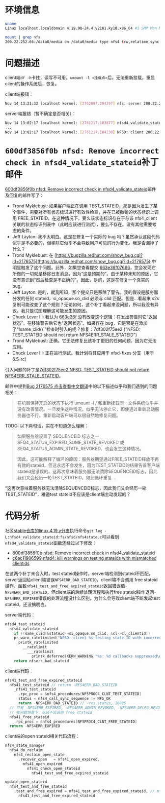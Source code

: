 # 环境信息

```sh
uname 
Linux localhost.localdomain 4.19.90-24.4.v2101.ky10.x86_64 #1 SMP Mon May 24 12:14:55 CST 2021 x86_64 x86_64 x86_64 GNU/Linux

mount | grep nfs
200.22.252.66:/data0/media on /data0/media type nfs4 (rw,relatime,sync,vers=4.2,rsize=1048576,wsize=1048576,namlen=255,hard,proto=tcp,timeo=600,retrans=2,sec=sys,clientaddr=200.22.252.67,local_lock=none,addr=200.22.252.66)
```

# 问题描述

client端`df -h`卡住，读写不可用。`umount -l <挂载点>`后，无法重新挂载，重启client的操作系统后，恢复。

client端报错：
```sh
Nov 14 13:21:32 localhost kernel: [2762097.294397] nfs: server 200.22.252.66 not responding, still trying
```

server端报错（暂不确定是否相关）：
```sh
Nov 14 13:02:17 localhost kernel: [2761217.103877] nfsd4_validate_stateid: 26 callbacks suppressed
...
Nov 14 13:02:17 localhost kernel: [2761217.104230] NFSD: client 200.22.252.69 testing state ID with incorrect client ID
```

# `600df3856f0b nfsd: Remove incorrect check in nfsd4_validate_stateid`补丁邮件

[600df3856f0b nfsd: Remove incorrect check in nfsd4_validate_stateid](https://lore.kernel.org/all/20230718123837.124780-1-trondmy@kernel.org/)邮件及回复的邮件写了：

- Trond Myklebust: 如果客户端正在调用 TEST_STATEID，那是因为发生了某个事件，需要对所有状态标识进行有效性检查，并在已被撤销的状态标识上调用 FREE_STATEID。在这种情况下，要么该状态标识存在于与该 nfs4_client 关联的状态标识列表中（此时应该进行测试），要么不存在。没有其他需要考虑的条件。
- Jeff Layton: 我不太明白。这是在修复一个实际的 bug 吗？虽然承认这段代码似乎是不必要的，但移除它似乎不会导致用户可见的行为变化。我是否漏掉了什么？
- Trond Myklebust: 在 [https://bugzilla.redhat.com/show_bug.cgi?id=2176575](https://bugzilla.redhat.com/show_bug.cgi?id=2176575) 中明显触发了这个问题。此外，如果您查看提交 [663e36f07666](https://lore.kernel.org/all/20200319141849.GB1546@fieldses.org/)，您会发现它所做的一切就是移除日志消息，因为“这是预期的”。由于某种未知的原因，它没有意识到“然后检查是不正确的”。因此，是的，这是在修复一个真实的 bug。
- Jeff Layton: 是的，就我所知，那个提交只是移除了警告。我的假设是服务器分发的任何 stateid，si_opaque.so_clid 必须与 clid 匹配。但是...看起来 s2s 复制可能改变了这个规则？无论如何，这个补丁看起来没问题，所以我没有异议。我只是试图理解这可能发生的原因。
- Chuck Lever III: 我认为 [663e36f](https://lore.kernel.org/all/20200319141849.GB1546@fieldses.org/) 没有改变这个逻辑：在发出警告时它“返回状态”，在移除警告后它也“返回状态”。如果存在 bug，它是否是在添加了“!same_clid()`”检查时引入的呢？修复：7df302f75ee2 ("NFSD: TEST_STATEID should not return NFS4ERR_STALE_STATEID")
- Trond Myklebust: 正确。它无法修复比该补丁更旧的任何问题，因为它无法应用。
- Chuck Lever III: 正在进行测试。我计划将其应用于 nfsd-fixes 分支（用于 6.5-rc）

引入问题的补丁是[7df302f75ee2 NFSD: TEST_STATEID should not return NFS4ERR_STALE_STATEID](https://lore.kernel.org/all/20120529175556.4472.63375.stgit@lebasque.1015granger.net/)。

邮件中提到[Bug 2176575 点击查看中文翻译](https://chenxiaosong.com/translations/bugzilla-redhat-bug-2176575.html)中的以下描述似乎和我们遇到的问题相关：

> 在机器保持开启的状态下执行 umount -l / 和重新挂载同一文件系统似乎并没有改善情况。一旦发生这种情况，似乎无法停止它，即使通过重新启动服务器也不行。重新启动客户端可以很自然地修复问题。

TODO: 以下两句话，实在不知道怎么理解：

> 如果服务器设置了 SEQUENCEID 标志之一 SEQ4_STATUS_EXPIRED_SOME_STATE_REVOKED 或 SEQ4_STATUS_ADMIN_STATE_REVOKED，也会发生这种情况。
>
> 因此，这可能解释了循环的原因：服务器期望通过FREE_STATEID释放不再有效的stateid，但这永远不会发生，因为TEST_STATEID的结果告诉客户端stateid是错误的。这再次意味着服务器无法清除SEQUENCEID标志，因此我们又会经历一轮TEST_STATEID。如此循环重复...

“这再次意味着服务器无法清除SEQUENCEID标志，因此我们又会经历一轮TEST_STATEID”，难道test stateid不应该是client端主动发起的？

# 代码分析

社区[stable仓库的linux.4.19.y分支](https://git.kernel.org/pub/scm/linux/kernel/git/stable/linux.git)执行命令`git log -L:nfsd4_validate_stateid:fs/nfsd/nfs4state.c`可以看到`nfsd4_validate_stateid`函数还经过以下修改：

- [600df3856f0b nfsd: Remove incorrect check in nfsd4_validate_stateid](https://lore.kernel.org/all/20230718123837.124780-1-trondmy@kernel.org/)
- [c6ac11906599 nfsd4: kill warnings on testing stateids with mismatched clientids](https://lore.kernel.org/all/20200319141849.GB1546@fieldses.org/)

在这两个补丁未合入时，test stateid操作时，server端检测到stateid不匹配，server返回给client端错误`NFS4ERR_BAD_STATEID`，client端不会调用 free stateid 操作，函数`nfs41_test_and_free_expired_stateid`返回错误值`-NFS4ERR_BAD_STATEID`，但client端的后续处理流程和执行free stateid操作返回`-NFS4ERR_EXPIRED`错误的处理流程没什么区别，为什么会导致client端不断发起test stateid，还没搞明白。

server端代码：
```c
nfsd4_test_stateid
  nfsd4_validate_stateid
    if (!same_clid(&stateid->si_opaque.so_clid, &cl->cl_clientid))
    pr_warn_ratelimited("NFSD: client %s testing state ID with incorrect client ID\n", addr_str);
      printk_ratelimited
        __ratelimit
          ___ratelimit
            printk_deferred(KERN_WARNING "%s: %d callbacks suppressed\n"
    return nfserr_bad_stateid
```

client端代码：
```c
nfs41_test_and_free_expired_stateid
  nfs41_test_stateid // return -NFS4ERR_BAD_STATEID
    _nfs41_test_stateid
      .rpc_proc = &nfs4_procedures[NFSPROC4_CLNT_TEST_STATEID]
      status = nfs4_call_sync_sequence != NFS_OK
      return -NFS4ERR_BAD_STATEID // -res.status, 10025
  // 只有 -NFS4ERR_EXPIRED, -NFS4ERR_ADMIN_REVOKED, -NFS4ERR_DELEG_REVOKED 三种错误，才会调用 free stateid
  // 在问题场景下，永远不会调用 free stateid
  nfs41_free_stateid
    .rpc_proc = &nfs4_procedures[NFSPROC4_CLNT_FREE_STATEID]
  return -NFS4ERR_EXPIRED
```

client端的open stateid相关代码流程：
```c
nfs4_state_manager
  nfs4_do_reclaim
    nfs4_reclaim_open_state
      .recover_open   = nfs41_open_expired,
        nfs41_open_expired
          nfs41_check_open_stateid
            nfs41_test_and_free_expired_stateid

update_open_stateid
  nfs4_test_and_free_stateid
    .test_and_free_expired = nfs41_test_and_free_expired_stateid, // nfs_v4_1_minor_ops
      nfs41_test_and_free_expired_stateid
```
